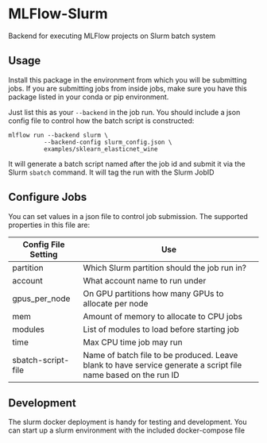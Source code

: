 # MLFlow-Slurm
Backend for executing MLFlow projects on Slurm batch system

## Usage
Install this package in the environment from which you will be submitting jobs.
If you are submitting jobs from inside jobs, make sure you have this package 
listed in your conda or pip environment.

Just list this as your `--backend` in the job run. You should include a json 
config file to control how the batch script is constructed:
```shell
mlflow run --backend slurm \
          --backend-config slurm_config.json \
          examples/sklearn_elasticnet_wine
```

It will generate a batch script named after the job id and submit it via the
Slurm `sbatch` command. It will tag the run with the Slurm JobID

## Configure Jobs
You can set values in a json file to control job submission. The supported
properties in this file are:

|Config File Setting|Use|
|-------------------|---|
|partition          | Which Slurm partition should the job run in? |
 |account            | What account name to run under |
| gpus_per_node     | On GPU partitions how many GPUs to allocate per node |
| mem               | Amount of memory to allocate to CPU jobs |
| modules           | List of modules to load before starting job |
| time              | Max CPU time job may run |
| sbatch-script-file | Name of batch file to be produced. Leave blank to have service generate a script file name based on the run ID |

## Development
The slurm docker deployment is handy for testing and development. You can start
up a slurm environment with the included docker-compose file

